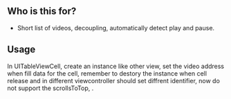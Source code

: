 ## Who is this for?

- Short list of videos, decoupling, automatically detect play and pause.

## Usage
In UITableViewCell, create an instance like other view, set the video address when fill data for the cell,  remember to destory the instance when cell release and in different viewcontroller should set diffrent identifier, now do not support the scrollsToTop, .


